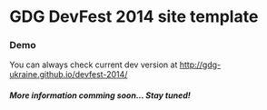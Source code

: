# GDG DevFest 2014 site template



### Demo
You can always check current dev version at http://gdg-ukraine.github.io/devfest-2014/




#### _More information comming soon... Stay tuned!_



